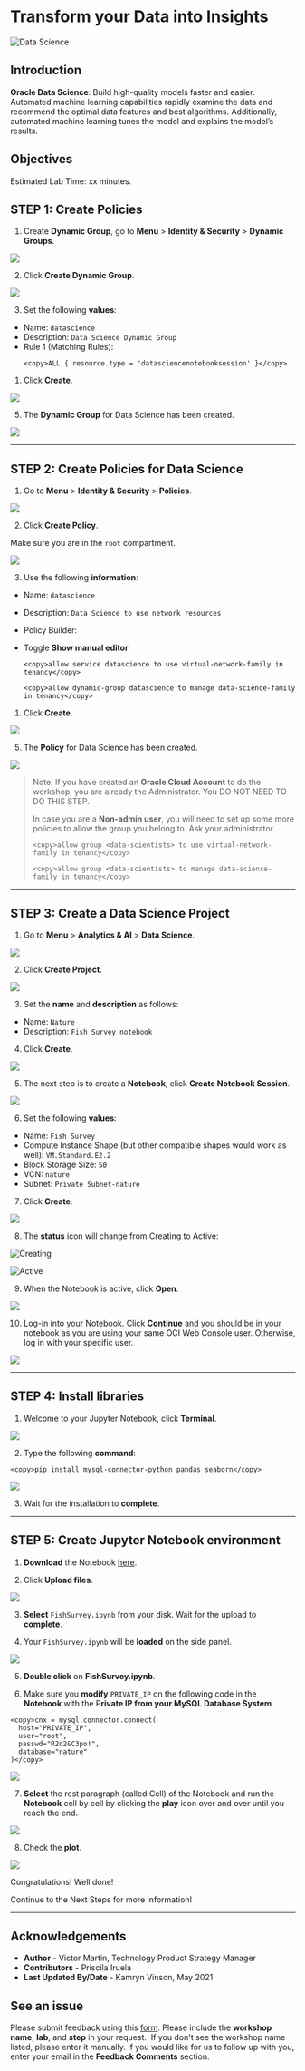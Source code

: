 # Transform your Data into Insights

![Data Science](images/ds_banner.jpg)

## Introduction

**Oracle Data Science**: Build high-quality models faster and easier. Automated machine learning capabilities rapidly examine the data and recommend the optimal data features and best algorithms. Additionally, automated machine learning tunes the model and explains the model’s results.

## Objectives

Estimated Lab Time: xx minutes.

## STEP 1: Create Policies

1. Create **Dynamic Group**, go to **Menu** > **Identity & Security** > **Dynamic Groups**.

![](images/ds_dynamic_group_menu.png)

2. Click **Create Dynamic Group**.

![](images/ds_dynamic_group_create_button.png)

3. Set the following **values**:

- Name: `datascience`
- Description: `Data Science Dynamic Group`
- Rule 1 (Matching Rules):
  ```
  <copy>ALL { resource.type = 'datasciencenotebooksession' }</copy>
  ```

1. Click **Create**.

![](images/ds_dynamic_group_create.png)

5. The **Dynamic Group** for Data Science has been created.

![](images/ds_dynamic_group_review.png)

---

## STEP 2: Create Policies for Data Science

1. Go to **Menu** > **Identity & Security** > **Policies**.

![](images/identity_policies_menu.png)

2. Click **Create Policy**.

Make sure you are in the `root` compartment.

![](images/ds_policies_create_button.png)

3. Use the following **information**:

- Name: `datascience`
- Description: `Data Science to use network resources`
- Policy Builder:
- Toggle **Show manual editor**

  ```
  <copy>allow service datascience to use virtual-network-family in tenancy</copy>
  ```

  ```
  <copy>allow dynamic-group datascience to manage data-science-family in tenancy</copy>
  ```

1. Click **Create**.

![](images/ds_policies_create.png)

5. The **Policy** for Data Science has been created.

![](images/ds_policies_create_review.png)

> Note: If you have created an **Oracle Cloud Account** to do the workshop, you are already the Administrator. You DO NOT NEED TO DO THIS STEP.
>
> In case you are a **Non-admin user**, you will need to set up some more policies to allow the group you belong to. Ask your administrator.
>
> ```
> <copy>allow group <data-scientists> to use virtual-network-family in tenancy</copy>
> ```
>
> ```
> <copy>allow group <data-scientists> to manage data-science-family in tenancy</copy>
> ```

---

## STEP 3: Create a Data Science Project

1. Go to **Menu** > **Analytics & AI** > **Data Science**.

![](images/ds_menu.png)

2. Click **Create Project**.

![](images/ds_create_project_button.png)

3. Set the **name** and **description** as follows:

- Name: `Nature`
- Description: `Fish Survey notebook`

4. Click **Create**.

![](images/ds_create_project.png)

5. The next step is to create a **Notebook**, click **Create Notebook Session**.

![](images/ds_create_notebook.png)

6. Set the following **values**:

- Name: `Fish Survey`
- Compute Instance Shape (but other compatible shapes would work as well): `VM.Standard.E2.2`
- Block Storage Size: `50`
- VCN: `nature`
- Subnet: `Private Subnet-nature`

7. Click **Create**.

![](images/ds_create_notebook_create.png)

8. The **status** icon will change from Creating to Active:

![Creating](images/datascience-creating.png)

![Active](images/datascience-active.png)

9. When the Notebook is active, click **Open**.

![](images/ds_create_notebook_open.png)

10. Log-in into your Notebook. Click **Continue** and you should be in your notebook as you are using your same OCI Web Console user. Otherwise, log in with your specific user.

![](images/ds_notebook_login.png)

---

## STEP 4: Install libraries

1. Welcome to your Jupyter Notebook, click **Terminal**.

![](images/ds_notebook_terminal.png)

2. Type the following **command**:

```
<copy>pip install mysql-connector-python pandas seaborn</copy>
```

![](images/ds_notebook_terminal_install.png)

3. Wait for the installation to **complete**.

---

## STEP 5: Create Jupyter Notebook environment

1. **Download** the Notebook <a href="./files/FishSurvey.ipynb" target="\_blank">here</a>.

2. Click **Upload files**.

![](images/ds_notebook_upload.png)

3. **Select** `FishSurvey.ipynb` from your disk. Wait for the upload to **complete**.

4. Your `FishSurvey.ipynb` will be **loaded** on the side panel.

![](images/ds_notebook_fish_notebook.png)

5. **Double click** on **FishSurvey.ipynb**.

6. Make sure you **modify** `PRIVATE_IP` on the following code in the **Notebook** with the P**rivate IP from your MySQL Database System**.

```
<copy>cnx = mysql.connector.connect(
  host="PRIVATE_IP",
  user="root",
  passwd="R2d2&C3po!",
  database="nature"
)</copy>
```

![](images/ds_notebook_fish_notebook_run.png)

7. **Select** the rest paragraph (called Cell) of the Notebook and run the **Notebook** cell by cell by clicking the **play** icon over and over until you reach the end.

![](images/ds_notebook_fish_notebook_head.png)

8. Check the **plot**.

![](images/ds_notebook_fish_notebook_plot.png)

Congratulations! Well done!

Continue to the Next Steps for more information!

---

## **Acknowledgements**

- **Author** - Victor Martin, Technology Product Strategy Manager
- **Contributors** - Priscila Iruela
- **Last Updated By/Date** - Kamryn Vinson, May 2021

## See an issue

Please submit feedback using this [form](https://apexapps.oracle.com/pls/apex/f?p=133:1:::::P1_FEEDBACK:1). Please include the **workshop name**, **lab**, and **step** in your request.  If you don't see the workshop name listed, please enter it manually. If you would like for us to follow up with you, enter your email in the **Feedback Comments** section.
